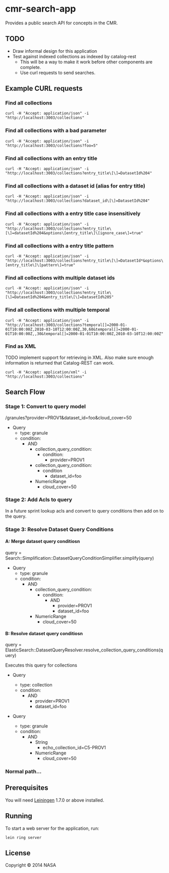 # cmr-search-app

Provides a public search API for concepts in the CMR.

## TODO

  * Draw informal design for this application
  * Test against indexed collections as indexed by catalog-rest
    * This will be a way to make it work before other components are complete.
    * Use curl requests to send searches.


## Example CURL requests


### Find all collections
```
curl -H "Accept: application/json" -i "http://localhost:3003/collections"
```

### Find all collections with a bad parameter
```
curl -H "Accept: application/json" -i "http://localhost:3003/collections?foo=5"
```

### Find all collections with an entry title
```
curl -H "Accept: application/json" -i "http://localhost:3003/collections?entry_title\[\]=DatasetId%204"
```

### Find all collections with a dataset id (alias for entry title)
```
curl -H "Accept: application/json" -i "http://localhost:3003/collections?dataset_id\[\]=DatasetId%204"
```

### Find all collections with a entry title case insensitively
```
curl -H "Accept: application/json" -i "http://localhost:3003/collections?entry_title\[\]=datasetId%204&options\[entry_title\]\[ignore_case\]=true"
```

### Find all collections with a entry title pattern
```
curl -H "Accept: application/json" -i "http://localhost:3003/collections?entry_title\[\]=DatasetId*&options\[entry_title\]\[pattern\]=true"
```

### Find all collections with multiple dataset ids
```
curl -H "Accept: application/json" -i "http://localhost:3003/collections?entry_title\[\]=DatasetId%204&entry_title\[\]=DatasetId%205"
```

### Find all collections with multiple temporal
```
curl -H "Accept: application/json" -i "http://localhost:3003/collections?temporal[]=2000-01-01T10:00:00Z,2010-03-10T12:00:00Z,30,60&temporal[]=2000-01-01T10:00:00Z,,30&temporal[]=2000-01-01T10:00:00Z,2010-03-10T12:00:00Z"
```

### Find as XML
TODO implement support for retrieving in XML.
Also make sure enough information is returned that Catalog-REST can work.
```
curl -H "Accept: application/xml" -i "http://localhost:3003/collections"
```


## Search Flow

### Stage 1: Convert to query model

/granules?provider=PROV1&dataset_id=foo&cloud_cover=50

  * Query
    * type: granule
    * condition:
      * AND
        * collection_query_condition:
          * condition:
            * provider=PROV1
        * collection_query_condition:
          * condition
            * dataset_id=foo
        * NumericRange
          * cloud_cover=50

### Stage 2: Add Acls to query


In a future sprint lookup acls and convert to query conditions then add on to the query.




### Stage 3: Resolve Dataset Query Conditions

#### A: Merge dataset query conditiosn

query = Search::Simplification::DatasetQueryConditionSimplifier.simplify(query)

  * Query
    * type: granule
    * condition:
      * AND
        * collection_query_condition:
          * condition:
            * AND
              * provider=PROV1
              * dataset_id=foo
        * NumericRange
          * cloud_cover=50

#### B: Resolve dataset query conditiosn

query = ElasticSearch::DatasetQueryResolver.resolve_collection_query_conditions(query)

Executes this query for collections
  * Query
    * type: collection
    * condition:
      * AND
        * provider=PROV1
        * dataset_id=foo

  * Query
    * type: granule
    * condition:
      * AND
        * String
          * echo_collection_id=C5-PROV1
        * NumericRange
          * cloud_cover=50


### Normal path...



## Prerequisites

You will need [Leiningen][1] 1.7.0 or above installed.

[1]: https://github.com/technomancy/leiningen

## Running

To start a web server for the application, run:

    lein ring server

## License

Copyright © 2014 NASA

